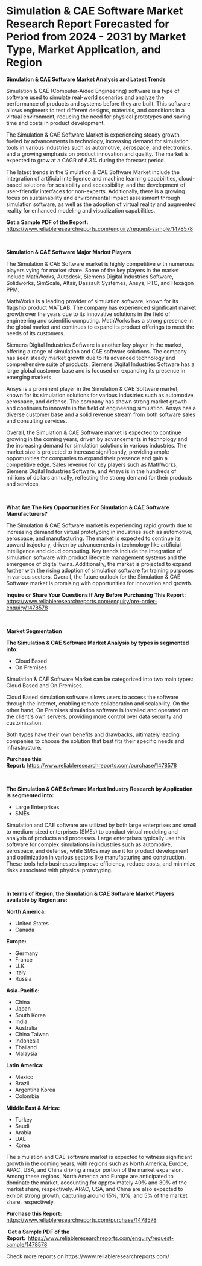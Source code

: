 <p><h1>Simulation & CAE Software Market Research Report Forecasted for Period from 2024 -  2031 by Market Type, Market Application, and Region</h1></p><p><strong>Simulation & CAE Software Market Analysis and Latest Trends</strong></p>
<p><p>Simulation & CAE (Computer-Aided Engineering) software is a type of software used to simulate real-world scenarios and analyze the performance of products and systems before they are built. This software allows engineers to test different designs, materials, and conditions in a virtual environment, reducing the need for physical prototypes and saving time and costs in product development.</p><p>The Simulation & CAE Software Market is experiencing steady growth, fueled by advancements in technology, increasing demand for simulation tools in various industries such as automotive, aerospace, and electronics, and a growing emphasis on product innovation and quality. The market is expected to grow at a CAGR of 6.3% during the forecast period.</p><p>The latest trends in the Simulation & CAE Software Market include the integration of artificial intelligence and machine learning capabilities, cloud-based solutions for scalability and accessibility, and the development of user-friendly interfaces for non-experts. Additionally, there is a growing focus on sustainability and environmental impact assessment through simulation software, as well as the adoption of virtual reality and augmented reality for enhanced modeling and visualization capabilities.</p></p>
<p><strong>Get a Sample PDF of the Report:&nbsp;</strong> <a href="https://www.reliableresearchreports.com/enquiry/request-sample/1478578">https://www.reliableresearchreports.com/enquiry/request-sample/1478578</a></p>
<p>&nbsp;</p>
<p><strong>Simulation & CAE Software Major Market Players</strong></p>
<p><p>The Simulation & CAE Software market is highly competitive with numerous players vying for market share. Some of the key players in the market include MathWorks, Autodesk, Siemens Digital Industries Software, Solidworks, SimScale, Altair, Dassault Systemes, Ansys, PTC, and Hexagon PPM.</p><p>MathWorks is a leading provider of simulation software, known for its flagship product MATLAB. The company has experienced significant market growth over the years due to its innovative solutions in the field of engineering and scientific computing. MathWorks has a strong presence in the global market and continues to expand its product offerings to meet the needs of its customers.</p><p>Siemens Digital Industries Software is another key player in the market, offering a range of simulation and CAE software solutions. The company has seen steady market growth due to its advanced technology and comprehensive suite of products. Siemens Digital Industries Software has a large global customer base and is focused on expanding its presence in emerging markets.</p><p>Ansys is a prominent player in the Simulation & CAE Software market, known for its simulation solutions for various industries such as automotive, aerospace, and defense. The company has shown strong market growth and continues to innovate in the field of engineering simulation. Ansys has a diverse customer base and a solid revenue stream from both software sales and consulting services.</p><p>Overall, the Simulation & CAE Software market is expected to continue growing in the coming years, driven by advancements in technology and the increasing demand for simulation solutions in various industries. The market size is projected to increase significantly, providing ample opportunities for companies to expand their presence and gain a competitive edge. Sales revenue for key players such as MathWorks, Siemens Digital Industries Software, and Ansys is in the hundreds of millions of dollars annually, reflecting the strong demand for their products and services.</p></p>
<p>&nbsp;</p>
<p><strong>What Are The Key Opportunities For Simulation & CAE Software Manufacturers?</strong></p>
<p><p>The Simulation & CAE Software market is experiencing rapid growth due to increasing demand for virtual prototyping in industries such as automotive, aerospace, and manufacturing. The market is expected to continue its upward trajectory, driven by advancements in technology like artificial intelligence and cloud computing. Key trends include the integration of simulation software with product lifecycle management systems and the emergence of digital twins. Additionally, the market is projected to expand further with the rising adoption of simulation software for training purposes in various sectors. Overall, the future outlook for the Simulation & CAE Software market is promising with opportunities for innovation and growth.</p></p>
<p><strong>Inquire or Share Your Questions If Any Before Purchasing This Report:</strong> <a href="https://www.reliableresearchreports.com/enquiry/pre-order-enquiry/1478578">https://www.reliableresearchreports.com/enquiry/pre-order-enquiry/1478578</a></p>
<p>&nbsp;</p>
<p><strong>Market Segmentation</strong></p>
<p><strong>The Simulation & CAE Software Market Analysis by types is segmented into:</strong></p>
<p><ul><li>Cloud Based</li><li>On Premises</li></ul></p>
<p><p>Simulation & CAE Software Market can be categorized into two main types: Cloud Based and On Premises. </p><p>Cloud Based simulation software allows users to access the software through the internet, enabling remote collaboration and scalability. On the other hand, On Premises simulation software is installed and operated on the client's own servers, providing more control over data security and customization. </p><p>Both types have their own benefits and drawbacks, ultimately leading companies to choose the solution that best fits their specific needs and infrastructure.</p></p>
<p><strong>Purchase this Report:&nbsp;</strong><a href="https://www.reliableresearchreports.com/purchase/1478578">https://www.reliableresearchreports.com/purchase/1478578</a></p>
<p>&nbsp;</p>
<p><strong>The Simulation & CAE Software Market Industry Research by Application is segmented into:</strong></p>
<p><ul><li>Large Enterprises</li><li>SMEs</li></ul></p>
<p><p>Simulation and CAE software are utilized by both large enterprises and small to medium-sized enterprises (SMEs) to conduct virtual modeling and analysis of products and processes. Large enterprises typically use this software for complex simulations in industries such as automotive, aerospace, and defense, while SMEs may use it for product development and optimization in various sectors like manufacturing and construction. These tools help businesses improve efficiency, reduce costs, and minimize risks associated with physical prototyping.</p></p>
<p>&nbsp;</p>
<p><strong>In terms of Region, the Simulation & CAE Software Market Players available by Region are:</strong></p>
<p>
    <p> <strong> North America: </strong>
        <ul>
            <li>United States</li>
            <li>Canada</li>
        </ul>
        </p> 
    <p> <strong> Europe: </strong>
        <ul>
            <li>Germany</li>
            <li>France</li>
            <li>U.K.</li>
            <li>Italy</li>
            <li>Russia</li>
        </ul>
        </p> 
    <p> <strong> Asia-Pacific: </strong>
        <ul>
            <li>China</li>
            <li>Japan</li>
            <li>South Korea</li>
            <li>India</li>
            <li>Australia</li>
            <li>China Taiwan</li>
            <li>Indonesia</li>
            <li>Thailand</li>
            <li>Malaysia</li>
        </ul>
        </p> 
    <p> <strong> Latin America: </strong>
        <ul>
            <li>Mexico</li>
            <li>Brazil</li>
            <li>Argentina Korea</li>
            <li>Colombia</li>
        </ul>
        </p> 
    <p> <strong> Middle East & Africa: </strong>
        <ul>
            <li>Turkey</li>
            <li>Saudi</li>
            <li>Arabia</li>
            <li>UAE</li>
            <li>Korea</li>
        </ul>
    </p>
    </p>
<p><p>The simulation and CAE software market is expected to witness significant growth in the coming years, with regions such as North America, Europe, APAC, USA, and China driving a major portion of the market expansion. Among these regions, North America and Europe are anticipated to dominate the market, accounting for approximately 40% and 30% of the market share, respectively. APAC, USA, and China are also expected to exhibit strong growth, capturing around 15%, 10%, and 5% of the market share, respectively.</p></p>
<p><strong>Purchase this Report: </strong><a href="https://www.reliableresearchreports.com/purchase/1478578">https://www.reliableresearchreports.com/purchase/1478578</a></p>
<p>&nbsp;<strong>Get a Sample PDF of the Report:&nbsp;&nbsp;</strong><a href="https://www.reliableresearchreports.com/enquiry/request-sample/1478578">https://www.reliableresearchreports.com/enquiry/request-sample/1478578</a></p>
<p><strong></strong></p>
<p>Check more reports on https://www.reliableresearchreports.com/</p>
